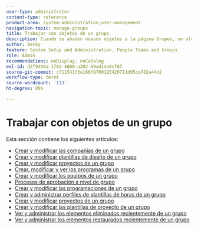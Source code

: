 ```yaml
---
user-type: administrator
content-type: reference
product-area: system-administration;user-management
navigation-topic: manage-groups
title: Trabajar con objetos de un grupo
description: Cuando se añaden nuevos objetos a la página Grupos, no olvide actualizar el artículo Administrar grupos/grupos overview/groups.html
author: Becky
feature: System Setup and Administration, People Teams and Groups
role: Admin
recommendations: noDisplay, noCatalog
exl-id: d2f9494a-170d-4600-a282-69ad14a0cf6f
source-git-commit: c711541f3e166f9700195420711d95ce782a44b2
workflow-type: tm+mt
source-wordcount: '113'
ht-degree: 95%

---
```


# Trabajar con objetos de un grupo

<!--
<p data-mc-conditions="QuicksilverOrClassic.Draft mode">When new objects are added to the Groups page, don't forget to update the article Manage groups/Groups overview/groups.html</p>
-->

Esta sección contiene los siguientes artículos:

* [Crear y modificar las compañías de un grupo](../../../administration-and-setup/manage-groups/work-with-group-objects/create-and-modify-a-groups-companies.md)
* [Crear y modificar plantillas de diseño de un grupo](../../../administration-and-setup/manage-groups/work-with-group-objects/create-and-modify-a-groups-layout-templates.md)
* [Crear y modificar proyectos de un grupo](../../../administration-and-setup/manage-groups/work-with-group-objects/create-and-modify-a-groups-portfolios.md)
* [Crear, modificar y ver los programas de un grupo](../../../administration-and-setup/manage-groups/work-with-group-objects/create-and-modify-a-groups-programs.md)
* [Crear y modificar los equipos de un grupo](../../../administration-and-setup/manage-groups/work-with-group-objects/create-and-modify-a-groups-teams.md)
* [Procesos de aprobación a nivel de grupo](../../../administration-and-setup/manage-groups/work-with-group-objects/create-and-modify-groups-approval-processes.md)
* [Crear y modificar las programaciones de un grupo](../../../administration-and-setup/manage-groups/work-with-group-objects/create-and-modify-a-groups-schedules.md)
* [Crear y administrar perfiles de plantillas de horas de un grupo](../../../administration-and-setup/manage-groups/work-with-group-objects/create-and-modify-a-groups-timesheet-profiles.md)
* [Crear y modificar proyectos de un grupo](../../../administration-and-setup/manage-groups/work-with-group-objects/create-and-modify-a-groups-projects.md)
* [Crear y modificar las plantillas de proyecto de un grupo](../../../administration-and-setup/manage-groups/work-with-group-objects/create-and-modify-a-groups-templates.md)
* [Ver y administrar los elementos eliminados recientemente de un grupo](../../../administration-and-setup/manage-groups/work-with-group-objects/view-manage-groups-recently-deleted-objects.md)
* [Ver y administrar los elementos restaurados recientemente de un grupo](../../../administration-and-setup/manage-groups/work-with-group-objects/view-manage-groups-recently-restored-objects.md)
